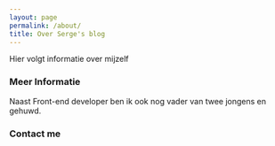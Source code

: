 ```yaml
---
layout: page
permalink: /about/
title: Over Serge's blog
---
```


Hier volgt informatie over mijzelf

### Meer Informatie

Naast Front-end developer ben ik ook nog vader van twee jongens en gehuwd.

### Contact me

<!-- [email@domain.com](mailto:email@domain.com) -->